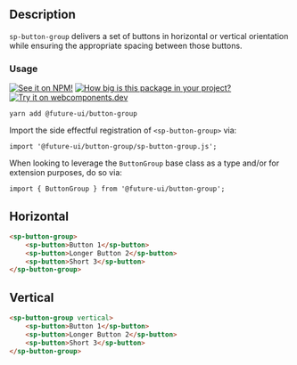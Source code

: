 ## Description

`sp-button-group` delivers a set of buttons in horizontal or vertical orientation while ensuring the appropriate spacing between those buttons.

### Usage

[![See it on NPM!](https://img.shields.io/npm/v/@future-ui/button-group?style=for-the-badge)](https://www.npmjs.com/package/@future-ui/button-group)
[![How big is this package in your project?](https://img.shields.io/bundlephobia/minzip/@future-ui/button-group?style=for-the-badge)](https://bundlephobia.com/result?p=@future-ui/button-group)
[![Try it on webcomponents.dev](https://img.shields.io/badge/Try%20it%20on-webcomponents.dev-green?style=for-the-badge)](https://webcomponents.dev/edit/collection/fO75441E1Q5ZlI0e9pgq/Zjc3o94DWuBkT4ve3dny/src/index.ts)

```
yarn add @future-ui/button-group
```

Import the side effectful registration of `<sp-button-group>` via:

```
import '@future-ui/button-group/sp-button-group.js';
```

When looking to leverage the `ButtonGroup` base class as a type and/or for extension purposes, do so via:

```
import { ButtonGroup } from '@future-ui/button-group';
```

## Horizontal

```html
<sp-button-group>
    <sp-button>Button 1</sp-button>
    <sp-button>Longer Button 2</sp-button>
    <sp-button>Short 3</sp-button>
</sp-button-group>
```

## Vertical

```html
<sp-button-group vertical>
    <sp-button>Button 1</sp-button>
    <sp-button>Longer Button 2</sp-button>
    <sp-button>Short 3</sp-button>
</sp-button-group>
```

